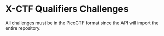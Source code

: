 # X-CTF Qualifiers Challenges

All challenges must be in the PicoCTF format since the API will import the
entire repository.
